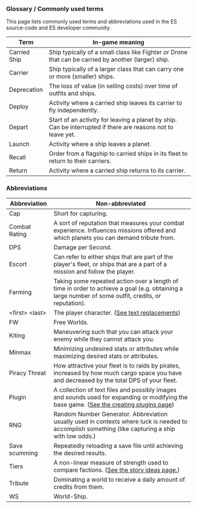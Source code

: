 ### Glossary / Commonly used terms

This page lists commonly used terms and abbreviations used in the ES source-code and ES developer community.

Term           | In-game meaning |
---            | --- |
Carried Ship   | Ship typically of a small class like Fighter or Drone that can be carried by another (larger) ship. |
Carrier        | Ship typically of a larger class that can carry one or more (smaller) ships. |
Deprecation    | The loss of value (in selling costs) over time of outfits and ships. |
Deploy         | Activity where a carried ship leaves its carrier to fly independently. |
Depart         | Start of an activity for leaving a planet by ship. Can be interrupted if there are reasons not to leave yet. |
Launch         | Activity where a ship leaves a planet. |
Recall         | Order from a flagship to carried ships in its fleet to return to their carriers. |
Return         | Activity where a carried ship returns to its carrier. |

### Abbreviations

Abbreviation   | Non-abbreviated |
---            | --- |
Cap            | Short for capturing. |
Combat Rating  | A sort of reputation that measures your combat experience. Influences missions offered and which planets you can demand tribute from. |
DPS            | Damage per Second. |
Escort         | Can refer to either ships that are part of the player's fleet, or ships that are a part of a mission and follow the player. |
Farming        | Taking some repeated action over a length of time in order to achieve a goal (e.g. obtaining a large number of some outfit, credits, or reputation). |
\<first> \<last> | The player character. ([See text replacements](CreatingMissions#replacement))|
FW             | Free Worlds. |
Kiting         | Maneuvering such that you can attack your enemy while they cannot attack you. |
Minmax         | Minimizing undesired stats or attributes while maximizing desired stats or attributes. |
Piracy Threat  | How attractive your fleet is to raids by pirates, increased by how much cargo space you have and decreased by the total DPS of your fleet. |
Plugin         | A collection of text files and possibly images and sounds used for expanding or modifying the base game. ([See the creating plugins page](CreatingPlugins))|
RNG            | Random Number Generator. Abbreviation usually used in contexts where luck is needed to accomplish something (like capturing a ship with low odds.) |
Save scumming  | Repeatedly reloading a save file until achieving the desired results. |
Tiers          | A non-linear measure of strength used to compare factions. ([See the story ideas page.](StoryIdeas)) |
Tribute        | Dominating a world to receive a daily amount of credits from them. |
WS             | World-Ship. |
